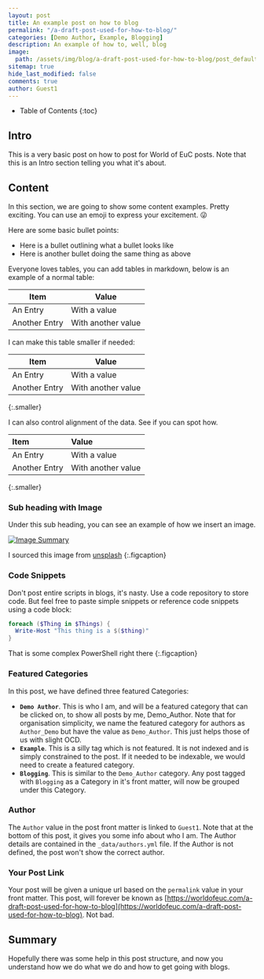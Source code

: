 ```yaml
---
layout: post
title: An example post on how to blog
permalink: "/a-draft-post-used-for-how-to-blog/"
categories: [Demo Author, Example, Blogging]
description: An example of how to, well, blog
image:
  path: /assets/img/blog/a-draft-post-used-for-how-to-blog/post_default_image.jpg
sitemap: true
hide_last_modified: false
comments: true
author: Guest1
---
```


<!--excerpt-->

-  Table of Contents
{:toc}

## Intro

This is a very basic post on how to post for World of EuC posts. Note that this is an Intro section telling you what it's about.

## Content

In this section, we are going to show some content examples. Pretty exciting. You can use an emoji to express your excitement. 😜

Here are some basic bullet points:

-  Here is a bullet outlining what a bullet looks like
-  Here is another bullet doing the same thing as above

Everyone loves tables, you can add tables in markdown, below is an example of a normal table:

| Item | Value |
| --- | --- |
| An Entry | With a value |
| Another Entry | With another value |

I can make this table smaller if needed:

| Item | Value |
| --- | --- |
| An Entry | With a value |
| Another Entry | With another value |
{:.smaller}

I can also control alignment of the data. See if you can spot how.

| Item | Value |
| :--- | :--- |
| An Entry | With a value |
| Another Entry | With another value |
{:.smaller}

### Sub heading with Image

Under this sub heading, you can see an example of how we insert an image.

[![Image Summary]({{site.baseurl}}/assets/img/blog/a-draft-post-used-for-how-to-blog/Image1.jpg)]({{site.baseurl}}/assets/img/a-draft-post-used-for-how-to-blog/Image1.jpg)

I sourced this image from [unsplash](https://unsplash.com/)
{:.figcaption}

### Code Snippets

Don't post entire scripts in blogs, it's nasty. Use a code repository to store code. But feel free to paste simple snippets or reference code snippets using a code block:

~~~PowerShell
foreach ($Thing in $Things) { 
  Write-Host "This thing is a $($thing)"
}
~~~

That is some complex PowerShell right there
{:.figcaption}

### Featured Categories

In this post, we have defined three featured Categories:

-  **`Demo Author`**. This is who I am, and will be a featured category that can be clicked on, to show all posts by me, Demo_Author. Note that for organisation simplicity, we name the featured category for authors as `Author_Demo` but have the value as `Demo_Author`. This just helps those of us with slight OCD.
-  **`Example`**. This is a silly tag which is not featured. It is not indexed and is simply constrained to the post. If it needed to be indexable, we would need to create a featured category.
-  **`Blogging`**. This is similar to the `Demo_Author` category. Any post tagged with `Blogging` as a Category in it's front matter, will now be grouped under this Category.

### Author

The `Author` value in the post front matter is linked to `Guest1`. Note that at the bottom of this post, it gives you some info about who I am. The Author details are contained in the `_data/authors.yml` file. If the Author is not defined, the post won't show the correct author.

### Your Post Link

Your post will be given a unique url based on the `permalink` value in your front matter. This post, will forever be known as [https://worldofeuc.com/a-draft-post-used-for-how-to-blog](https://worldofeuc.com/a-draft-post-used-for-how-to-blog). Not bad.

## Summary

Hopefully there was some help in this post structure, and now you understand how we do what we do and how to get going with blogs.